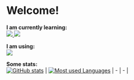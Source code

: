 # Welcome!

**I am currently learning:**
<br>
<a href="https://flutter.dev">
  <img src="https://img.shields.io/badge/Flutter-02569B?style=for-the-badge&logo=flutter&logoColor=white"/>
</a>
<a href="https://dart.dev">
  <img src="https://img.shields.io/badge/Dart-0175C2?style=for-the-badge&logo=dart&logoColor=white"/>
</a>

**I am using:**
<br>
<a href="https://linuxmint.com">
  <img src="https://img.shields.io/badge/Linux_Mint-87CF3E?style=for-the-badge&logo=linux-mint&logoColor=white"/>
</a>
  

**Some stats:**
<br>
[![GitHub stats](https://github-readme-stats.vercel.app/api?username=iakmds&show_icons=true&include_all_commits=true&theme=buefy&hide_border=true)](https://github.com/iakmds) | [![Most used Languages](https://github-readme-stats.vercel.app/api/top-langs/?username=iakmds&layout=compact&theme=buefy&hide_border=true)](https://github.com/iakmds)
| - | - |
